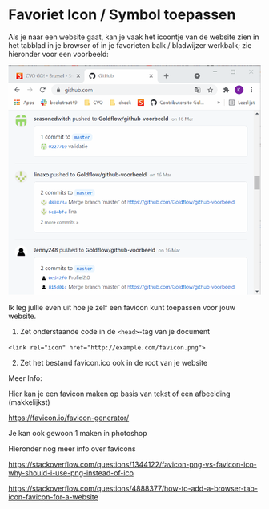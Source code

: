 # Favoriet Icon / Symbol toepassen

Als je naar een website gaat, kan je vaak het icoontje van de website zien in het tabblad in je browser of in je favorieten balk / bladwijzer werkbalk; zie hieronder voor een voorbeeld:

![ ](favicon-what-is.gif)

Ik leg jullie even uit hoe je zelf een favicon kunt toepassen voor jouw website.

1. Zet onderstaande code in de `<head>`-tag van je document

`<link rel="icon" href="http://example.com/favicon.png">`

2. Zet het bestand favicon.ico ook in de root van je website

Meer Info:

Hier kan je een favicon maken op basis van tekst of een afbeelding (makkelijkst)

https://favicon.io/favicon-generator/

Je kan ook gewoon 1 maken in photoshop

Hieronder nog meer info over favicons

https://stackoverflow.com/questions/1344122/favicon-png-vs-favicon-ico-why-should-i-use-png-instead-of-ico

https://stackoverflow.com/questions/4888377/how-to-add-a-browser-tab-icon-favicon-for-a-website
